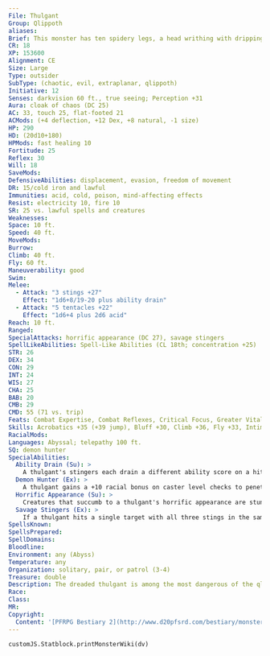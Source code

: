 ```yaml
---
File: Thulgant
Group: Qlippoth
aliases: 
Brief: This monster has ten spidery legs, a head writhing with dripping tentacles above a clutch of red eyes, and three whipping stingers.
CR: 18
XP: 153600
Alignment: CE
Size: Large
Type: outsider
SubType: (chaotic, evil, extraplanar, qlippoth)
Initiative: 12
Senses: darkvision 60 ft., true seeing; Perception +31
Aura: cloak of chaos (DC 25)
AC: 33, touch 25, flat-footed 21
ACMods: (+4 deflection, +12 Dex, +8 natural, -1 size)
HP: 290
HD: (20d10+180)
HPMods: fast healing 10
Fortitude: 25
Reflex: 30
Will: 18
SaveMods: 
DefensiveAbilities: displacement, evasion, freedom of movement
DR: 15/cold iron and lawful
Immunities: acid, cold, poison, mind-affecting effects
Resist: electricity 10, fire 10
SR: 25 vs. lawful spells and creatures
Weaknesses: 
Space: 10 ft.
Speed: 40 ft.
MoveMods: 
Burrow: 
Climb: 40 ft.
Fly: 60 ft.
Maneuverability: good
Swim: 
Melee: 
  - Attack: "3 stings +27"
    Effect: "1d6+8/19-20 plus ability drain"
  - Attack: "5 tentacles +22"
    Effect: "1d6+4 plus 2d6 acid"
Reach: 10 ft.
Ranged: 
SpecialAttacks: horrific appearance (DC 27), savage stingers
SpellLikeAbilities: Spell-Like Abilities (CL 18th; concentration +25)  Constant-cloak of chaos (DC 25), displacement, freedom of movement, true seeing  At Will-dimension door, greater dispel magic, telekinesis (DC 22)  3/day-quickened dimension door, flesh to stone (DC 23), word of chaos (DC 24)  1/day-binding (DC 25), plane shift (DC 24), telekinetic sphere (DC 25), temporal stasis (DC 25)
STR: 26
DEX: 34
CON: 29
INT: 24
WIS: 27
CHA: 25
BAB: 20
CMB: 29
CMD: 55 (71 vs. trip)
Feats: Combat Expertise, Combat Reflexes, Critical Focus, Greater Vital Strike, Improved Critical (sting), Improved Vital Strike, Lightning Reflexes, Quicken Spell-Like Ability (dimension door), Staggering Critical, Vital Strike
Skills: Acrobatics +35 (+39 jump), Bluff +30, Climb +36, Fly +33, Intimidate +27, Knowledge (arcana) +27, Knowledge (history) +30, Knowledge (planes) +30, Perception +31, Sense Motive +31, Spellcraft +27, Stealth +31, Use Magic Device +30
RacialMods: 
Languages: Abyssal; telepathy 100 ft.
SQ: demon hunter
SpecialAbilities:
  Ability Drain (Su): >
    A thulgant's stingers each drain a different ability score on a hit. One stinger drains 1d4 points of Strength, another drains 1d4 points of Dexterity, and the third drains 1d4 points of Charisma. Any sting's drain is negated by a DC 29 Fortitude save. The save DC is Constitution-based.
  Demon Hunter (Ex): >
    A thulgant gains a +10 racial bonus on caster level checks to penetrate the spell resistance of any demon. Its attacks are treated as cold iron and good against demons.
  Horrific Appearance (Su): >
    Creatures that succumb to a thulgant's horrific appearance are stunned for 1d4 rounds and take 1d6 points of Wisdom damage.
  Savage Stingers (Ex): >
    If a thulgant hits a single target with all three stings in the same round, it tears through the victim's body, dealing an extra 3d6+12 points of damage and draining an additional 2 ability points from all six of the victim's ability scores. A single DC 29 Fortitude save negates all of this additional ability drain. The save DC is Constitution-based.
SpellsKnown: 
SpellsPrepared: 
SpellDomains: 
Bloodline: 
Environment: any (Abyss)
Temperature: any
Organization: solitary, pair, or patrol (3-4)
Treasure: double
Description: The dreaded thulgant is among the most dangerous of the qlippoth, for it supports an array of deadly and painful physical attacks with a wide range of potent magical powers. Born from the cannibalistic orgies of augnagar qlippoth, each thulgant exists for one purpose only-the eradication of all demons from the Abyss.  Yet thulgants do not spend all of their lives hunting and destroying demons. They rule horrific hives deep in the Abyss populated by all manner of hideous minions, many of which are bound into servitude via binding spells. These qlippoth are fond of decorating their lairs with petrified or enstasised victims of great power-the more powerful the victims, the greater the prestige held by the thulgant.
Race: 
Class: 
MR: 
Copyright:
  Content: '[PFRPG Bestiary 2](http://www.d20pfsrd.com/bestiary/monster-listings/outsiders/qlippoth/qlippoth-thulgant)'
---
```

```dataviewjs
customJS.Statblock.printMonsterWiki(dv)
```
